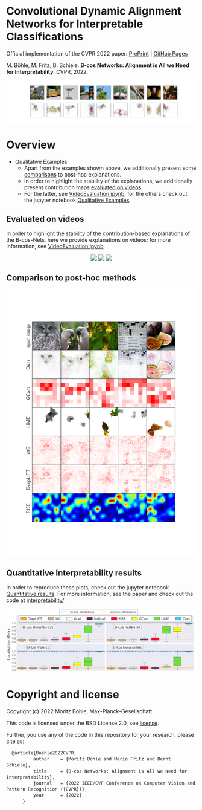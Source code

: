 # Convolutional Dynamic Alignment Networks for Interpretable Classifications
Official implementation of the CVPR 2022 paper: [PrePrint](https://tinyurl.com/alignment-is-all-we-need) | [GitHub Pages](https://moboehle.github.io/B-cos/) 

M. Böhle, M. Fritz, B. Schiele. **B-cos Networks: Alignment is All we Need for Interpretability**. CVPR, 2022.
<div style="displaystyle=block;align=center;"><p align="center" >
  <img src="docs/media/example_figure.png"/>
  </p>
</div>

# Overview

* Qualitative Examples
  - Apart from the examples shown above, we additionally present some [comparisons](#comparison-to-post-hoc-methods) to post-hoc explanations.
  - In order to highlight the stability of the explanations, we additionally present contribution maps [evaluated on videos](#evaluated-on-videos).
  - For the latter, see [VideoEvaluation.ipynb](VideoEvaluation.ipynb),
    for the others check out the jupyter notebook [Qualitative Examples](Qualitative%20Examples.ipynb).


## Evaluated on videos
In order to highlight the stability of the contribution-based explanations of 
the B-cos-Nets, here we provide explanations on videos; for more information, see [VideoEvaluation.ipynb](VideoEvaluation.ipynb).
<div style="displaystyle=block;align=center"><p align="center">
  <img width="240px" height="auto"  src="docs/media/gifs/lorikeet.gif?raw=true"/>
  <img width="240px" height="auto" src="docs/media/gifs/drake.gif?raw=true"/>
  <img width="240px" height="auto" src="docs/media/gifs/zebra.gif?raw=true"/>
</p></div>



## Comparison to post-hoc methods
<div style="displaystyle=block;align=center;"><p align="center" >
  <img src="docs/media/comparisons.png"/>
  </p>
</div>



## Quantitative Interpretability results
In order to reproduce these plots, check out the jupyter notebook
[Quantitative results](Quantitative%20results.ipynb). For more information, see the paper and check out the code at [interpretability/](interpretability/)

<div style="displaystyle=block;align=center;"><p align="center" >
  <img src="docs/media/localisation.png"/>
  </p>
</div>



# Copyright and license
Copyright (c) 2022 Moritz Böhle, Max-Planck-Gesellschaft

This code is licensed under the BSD License 2.0, see [license](LICENSE).

Further, you use any of the code in this repository for your research, please cite as:
```
  @article{Boehle2022CVPR,
          author    = {Moritz Böhle and Mario Fritz and Bernt Schiele},
          title     = {B-cos Networks: Alignment is All we Need for Interpretability},
          journal   = {2022 IEEE/CVF Conference on Computer Vision and Pattern Recognition ({CVPR})},
          year      = {2022}
      }
```


